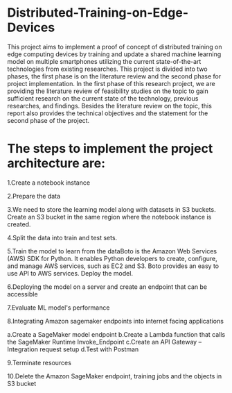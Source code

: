 # Distributed-Training-on-Edge-Devices

This project aims to implement a proof of concept of distributed training on edge computing devices by training and update a shared machine learning model on multiple smartphones utilizing the current state-of-the-art technologies from existing researches. This project is divided into two phases, the first phase is on the literature review and the second phase for project implementation. In the first phase of this research project, we are providing the literature review of feasibility studies on the topic to gain sufficient research on the current state of the technology, previous researches, and findings. Besides the literature review on the topic, this report also provides the technical objectives and the statement for the second phase of the project.


# The steps to implement the project architecture are:

1.Create a notebook instance

2.Prepare the data

3.We need to store the learning model along with datasets in S3 buckets. Create an S3 bucket in the same region where the notebook instance is created. 

4.Split the data into train and test sets.

5.Train the model to learn from the dataBoto is the Amazon Web Services (AWS) SDK for Python. It enables Python developers to create, configure, and manage AWS services, such as EC2 and S3. Boto provides an easy to use API to AWS services.
Deploy the model.

6.Deploying the model on a server and create an endpoint that can be accessible

7.Evaluate ML model's performance

8.Integrating Amazon sagemaker endpoints into internet facing applications

  a.Create a SageMaker model endpoint
  b.Create a Lambda function that calls the SageMaker Runtime Invoke_Endpoint
  c.Create an API Gateway – Integration request setup
  d.Test with Postman
  
9.Terminate resources

10.Delete the Amazon SageMaker endpoint, training jobs and the objects in S3 bucket

